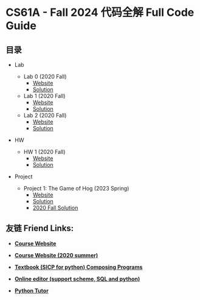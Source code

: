# CS61A - Fall 2024 代码全解 Full Code Guide

## 目录

- Lab
  - Lab 0 (2020 Fall)
    - [Website](https://web.archive.org/web/20201111145450/https://cs61a.org/lab/lab00/)
    - [Solution](Lab/2020Fall/lab00)
  - Lab 1 (2020 Fall)
    - [Website](https://web.archive.org/web/20201130111318/https://cs61a.org/lab/lab01/)
    - [Solution](Lab/2020Fall/lab01)
  - Lab 2 (2020 Fall)
    - [Website](https://web.archive.org/web/20201219202517/https://cs61a.org/lab/lab02/)
    - [Solution](Lab/2020Fall/lab02)

- HW
  - HW 1 (2020 Fall)
    - [Website](https://cs61a.org/hw/hw01/)
    - [Solution](HW/2020Fall/hw01)

- Project
  - Project 1: The Game of Hog (2023 Spring)
    - [Website](https://web.archive.org/web/20230314030325/https://cs61a.org/proj/hog/#problem-2-2-pt)
    - [Solution](Projects/2023Spring/hog)
    - [2020 Fall Solution](https://github.com/PKUFlyingPig/CS61A/blob/master/projects/hog/hog.py)

## 友链 Friend Links:

- **[Course Website](https://cs61a.org)**

- **[Course Website (2020 summer)](https://web.archive.org/web/20201219202517/https://cs61a.org/)**

- **[Textbook (SICP for python) Composing Programs](https://www.composingprograms.com)**

- **[Online editor (support scheme, SQL and python)](https://code.cs61a.org)**

- **[Python Tutor](https://web.archive.org/web/20201213124038/https://tutor.cs61a.org/)**